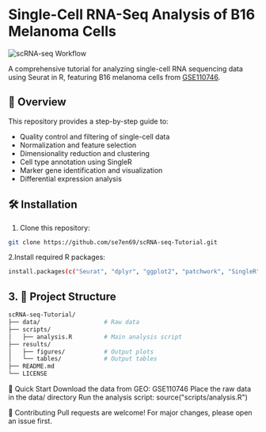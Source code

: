 # Single-Cell RNA-Seq Analysis of B16 Melanoma Cells

![scRNA-seq Workflow](https://github.com/yourusername/scRNA-seq-B16-Melanoma-Tutorial/raw/main/images/workflow.png)

A comprehensive tutorial for analyzing single-cell RNA sequencing data using Seurat in R, featuring B16 melanoma cells from [GSE110746](https://www.ncbi.nlm.nih.gov/geo/query/acc.cgi?acc=GSE110746).

## 📌 Overview

This repository provides a step-by-step guide to:
- Quality control and filtering of single-cell data
- Normalization and feature selection
- Dimensionality reduction and clustering
- Cell type annotation using SingleR
- Marker gene identification and visualization
- Differential expression analysis

## 🛠️ Installation

1. Clone this repository:
```bash
git clone https://github.com/se7en69/scRNA-seq-Tutorial.git
```

2.Install required R packages:
```bash
install.packages(c("Seurat", "dplyr", "ggplot2", "patchwork", "SingleR", "celldex", "RColorBrewer"))
```

## 3. 📂 Project Structure
```bash
scRNA-seq-Tutorial/
├── data/                  # Raw data 
├── scripts/
│   ├── analysis.R         # Main analysis script
├── results/
│   ├── figures/           # Output plots
│   └── tables/            # Output tables
├── README.md
└── LICENSE
```

🚀 Quick Start
Download the data from GEO: GSE110746
Place the raw data in the data/ directory
Run the analysis script:
source("scripts/analysis.R")

🤝 Contributing
Pull requests are welcome! For major changes, please open an issue first.
